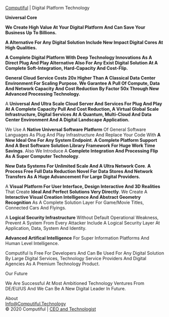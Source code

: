 
<a target="_blank" href="http://Computiful.Technology">Computiful</a> | Digital Platform Technology

<div id="content">
  <div class="header"><b>Universal Core<br/></div>
<p>
We Create High Value At Your <b>Digital Platform</b> And Can <b>Save Your Business Up To Billions</b>.
</p><p>
A Alternative For Any Digital Solution Include <b>New Impact Digital Cores At High Qualities</b>.
</p><p>
A Complete Digital Platform With Deep Technology Innovations As A <b>Direct Plug And Play Alternative</b> Also For <b>Any Exist Digital Solution</b> At A <b>Complete Soft-Integration, Hard-Capacity And Cost-Flip</b>.
</p><p>
General Cloud Service Costs 20x Higher Than A Classical Data Center Environment For Scaling Purpose.
We <b>Garantee A Pull Of Compute, Data And Network Capacity And Cost Reduction By Factor 50x</b> Through New Advanced Processing Technology.</b>
</p><p>
A <b>Universal And Ultra Scale Cloud Server And Services For Plug And Play At A Complete Capacity Pull And Cost Reduction,
A Virtual Global Scale Infrastructure,
Digital Services At A Quantum, Multi-Cloud And Data Center Environment And A Digital Landscape Application.</b>
</p><p>
We Use A <b>Native Universal Software Platform</b> Of General Software Languages As Plug And Play Infrastructure And Replace Your Code With <b>A New Ideal One For Any System Endpoint</b>.
<b>A Complete Platform Support And A Best Software Solution Library Framework For Huge Work Time Savings</b>. Also We Introduce A <b>Complete Integration And Processing Flip As A Super Computer Technology</b>.
</p><p>
<b>New Data Systems For Unlimited Scale And A Ultra Network Core</b>.
<b>A Process Free Full Data Reduction Novel For Data Stores And Network Transfers As A Huge Advancement For Large Digital Providers.</b>
</p><p>
A <b>Visual Platform For User Interface, Design Interactive And 3D Realities</b> That Create <b>Ideal And Perfect Solutions Very Directly</b>. We Create A <b>Interactive Visual Creation Intelligence And Abstract Geometry Recognition</b> As A Complete Solution Layer For Game/Movie Titles, Connected Cars And Flyings.
</p><p>
A <b>Logical Security Infrastructure</b> Without Default Operational Weakness, Prevent A System From Every Attacker Include A Logical Security Layer At Application, Data, System And Identity.
</p><p>
<b>Advanced Artifical Intelligence</b> For Super Information Platforms And Human Level Intelligence. 
</p><p>
Computiful Is Free For Developers And Can Be Used For Any Digital Solution By Large Digital Services, Technology Service Providers And Digital Agencies As A Premium Technology Product.
</p>
<div class="header">Our Future</div>
<p>
We Are Successful At Most Ambitioned Technology Ventures From DE/EU/US And We Can Be A New Digital Leader In Future.
</p>
<div class="header">About</div>
<a class="mail" href="mailto:Info@Computiful.Technology">Info@Computiful.Technology</a>
<div>
<a target="_blank" href="https://www.linkedin.com/company/computiful/" class="social linkedin" style="margin-right:0.66em;"></a>
<a target="_blank" href="https://www.facebook.com/computiful.technology/" class="social facebook"></a>
</div>
<div class="copy">© 2020 Computiful | <a class="founder" href="https://linkedin.com/in/ms84/">CEO and Technologist</a></div>
</div>
</div>

